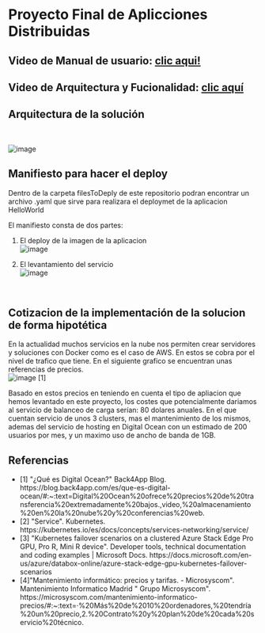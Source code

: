 # Proyecto Final de Aplicciones Distribuidas

## Video  de Manual de usuario: [clic aqui!](https://youtu.be/5ZxOrd7ykFw)  
## Video de Arquitectura y Fucionalidad: [clic aquí](https://youtu.be/BIt5VM4KHt4)

## Arquitectura de la solución

</br>

![image](https://user-images.githubusercontent.com/85172489/188652957-b4f927ba-599e-45d5-bb90-5bc222350524.png)

## Manifiesto para hacer el deploy
Dentro de la carpeta filesToDeply de este repositorio podran encontrar un archivo .yaml que sirve para realizara el deploymet de la aplicacion HelloWorld 

El manifiesto consta de dos partes: 
1. El deploy de la imagen de la aplicacion  
![image](https://user-images.githubusercontent.com/58042023/188667059-c8c4af2d-0c98-475d-b358-c00e8193f3ee.png)  

2. El levantamiento del servicio  
![image](https://user-images.githubusercontent.com/58042023/188667100-90a4fc4b-1e1c-4d7c-906e-d1eb84674198.png)

</br>

## Cotizacion de la implementación de la solucion de forma hipotética
En la actualidad muchos servicios en la nube nos permiten crear servidores y soluciones con Docker como es el caso de AWS. En estos se cobra por el nivel de trafico que tiene. En el siguiente grafico se encuentran unas referencias de precios.
</br>
![image](https://user-images.githubusercontent.com/85172489/188645231-f0739f12-bec4-4336-bb0b-4e1dc7c058f0.png)
[1]
</br>

Basado en estos precios en teniendo en cuenta el tipo de apliacion que hemos levantado en este proyecto, los costes que potencialmente dariamos al servicio de balanceo de carga serían: 80 dolares anuales. 
En el que cuentan servicio de unos 3 clusters, mas el mantenimiento de los mismos, ademas del servicio de hosting en Digital Ocean con un estimado de 200 usuarios por mes, y un maximo uso de ancho de banda de 1GB.

<h2>
  Referencias
</h2>
<ul>
  <li>
    [1] "¿Qué es Digital Ocean?" Back4App Blog. https://blog.back4app.com/es/que-es-digital-ocean/#:~:text=Digital%20Ocean%20ofrece%20precios%20de%20transferencia%20extremadamente%20bajos.,video,%20almacenamiento%20en%20la%20nube%20y%20conferencias%20web.
  </li>
  <li>
    [2] "Service". Kubernetes. https://kubernetes.io/es/docs/concepts/services-networking/service/ 
  </li>
  <li>
    [3] "Kubernetes failover scenarios on a clustered Azure Stack Edge Pro GPU, Pro R, Mini R device". Developer tools, technical documentation and coding examples | Microsoft Docs. https://docs.microsoft.com/en-us/azure/databox-online/azure-stack-edge-gpu-kubernetes-failover-scenarios
  </li>
  <li>
  [4]"Mantenimiento informático: precios y tarifas. - Microsyscom". Mantenimiento Informatico Madrid " Grupo Microsyscom". https://microsyscom.com/mantenimiento-informatico-precios/#:~:text=·%20Más%20de%2010%20ordenadores,%20tendría%20un%20precio,2.%20Contrato%20y%20plan%20de%20cada%20servicio%20técnico.
  </li>
  
</ul>
